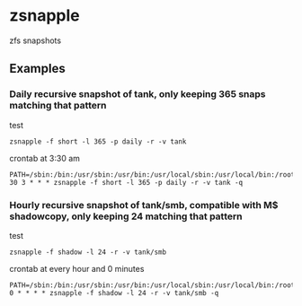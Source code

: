 # zsnapple
zfs snapshots

## Examples

### Daily recursive snapshot of tank, only keeping 365 snaps matching that pattern

test

```
zsnapple -f short -l 365 -p daily -r -v tank
```

crontab at 3:30 am

```
PATH=/sbin:/bin:/usr/sbin:/usr/bin:/usr/local/sbin:/usr/local/bin:/root/bin
30 3 * * * zsnapple -f short -l 365 -p daily -r -v tank -q
```

### Hourly recursive snapshot of tank/smb, compatible with M$ shadowcopy, only keeping 24 matching that pattern

test

```
zsnapple -f shadow -l 24 -r -v tank/smb
```

crontab at every hour and 0 minutes

```
PATH=/sbin:/bin:/usr/sbin:/usr/bin:/usr/local/sbin:/usr/local/bin:/root/bin
0 * * * * zsnapple -f shadow -l 24 -r -v tank/smb -q
```
